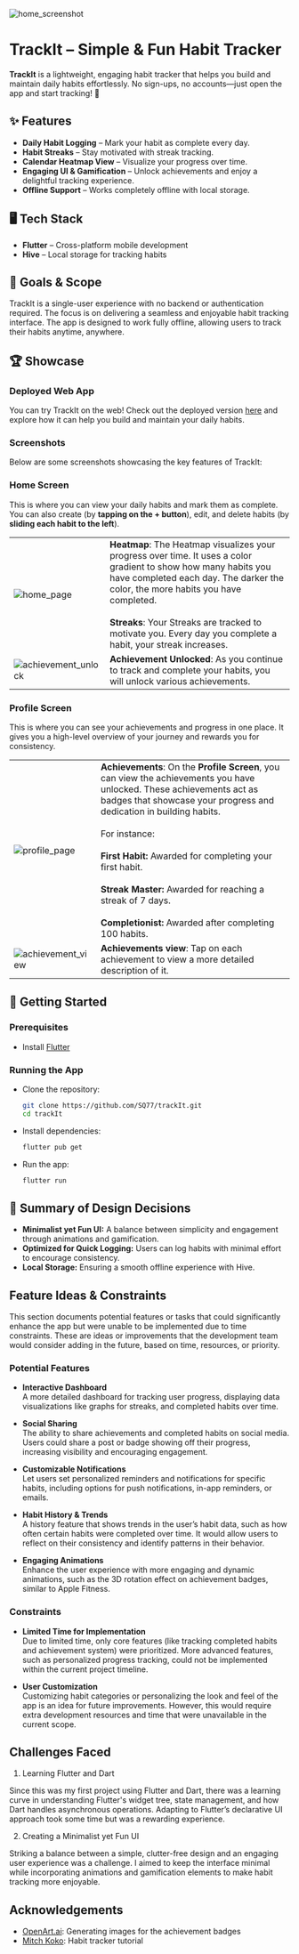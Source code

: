 ![home_screenshot](assets/images/home_page_framed.png)

# TrackIt – Simple & Fun Habit Tracker  

**TrackIt** is a lightweight, engaging habit tracker that helps you build and maintain daily habits effortlessly. No sign-ups, no accounts—just open the app and start tracking! 🚀  

## ✨ Features  
- **Daily Habit Logging** – Mark your habit as complete every day.  
- **Habit Streaks** – Stay motivated with streak tracking.  
- **Calendar Heatmap View** – Visualize your progress over time.  
- **Engaging UI & Gamification** – Unlock achievements and enjoy a delightful tracking experience.
- **Offline Support** – Works completely offline with local storage.  

## 🖥️ Tech Stack  
- **Flutter** – Cross-platform mobile development  
- **Hive** – Local storage for tracking habits

## 🎯 Goals & Scope
TrackIt is a single-user experience with no backend or authentication required. The focus is on delivering a seamless and enjoyable habit tracking interface. The app is designed to work fully offline, allowing users to track their habits anytime, anywhere.

## 🏆 Showcase
### Deployed Web App
You can try TrackIt on the web! Check out the deployed version [here](https://trackit-habittracker.web.app/) and explore how it can help you build and maintain your daily habits.

### Screenshots
Below are some screenshots showcasing the key features of TrackIt:

### Home Screen
This is where you can view your daily habits and mark them as complete. You can also create (by **tapping on the + button**), edit, and delete habits (by **sliding each habit to the left**).

|  |  |
|-------|------|
| ![home_page](assets/images/home_page_framed_bigger.png) | **Heatmap**: The Heatmap visualizes your progress over time. It uses a color gradient to show how many habits you have completed each day. The darker the color, the more habits you have completed. <br><br> **Streaks**: Your Streaks are tracked to motivate you. Every day you complete a habit, your streak increases. |
| ![achievement_unlock](assets/images/achievement_unlocked.png) | **Achievement Unlocked**: As you continue to track and complete your habits, you will unlock various achievements. |

### Profile Screen
This is where you can see your achievements and progress in one place. It gives you a high-level overview of your journey and rewards you for consistency.

|  |  |
|-------|------|
| ![profile_page](assets/images/profile_page_framed.png) | **Achievements**: On the **Profile Screen**, you can view the achievements you have unlocked. These achievements act as badges that showcase your progress and dedication in building habits. <br><br> For instance: <br><br> **First Habit:** Awarded for completing your first habit. <br><br> **Streak Master:** Awarded for reaching a streak of 7 days. <br><br> **Completionist:** Awarded after completing 100 habits. |
| ![achievement_view](assets/images/achievement_view.png) | **Achievements view**: Tap on each achievement to view a more detailed description of it. |


## 🚀 Getting Started  
### Prerequisites  
- Install [Flutter](https://flutter.dev/docs/get-started/install)

### Running the App
- Clone the repository:  
  ```bash  
  git clone https://github.com/SQ77/trackIt.git  
  cd trackIt  
  ```  
- Install dependencies:  
  ```bash  
  flutter pub get  
  ```  
- Run the app:  
  ```bash  
  flutter run  
  ```

## 📜 Summary of Design Decisions  
- **Minimalist yet Fun UI:** A balance between simplicity and engagement through animations and gamification.
- **Optimized for Quick Logging:** Users can log habits with minimal effort to encourage consistency.
- **Local Storage:** Ensuring a smooth offline experience with Hive.


## Feature Ideas & Constraints

This section documents potential features or tasks that could significantly enhance the app but were unable to be implemented due to time constraints. These are ideas or improvements that the development team would consider adding in the future, based on time, resources, or priority.

### Potential Features

- **Interactive Dashboard**  
A more detailed dashboard for tracking user progress, displaying data visualizations like graphs for streaks, and completed habits over time.

- **Social Sharing**  
The ability to share achievements and completed habits on social media. Users could share a post or badge showing off their progress, increasing visibility and encouraging engagement.

- **Customizable Notifications**  
Let users set personalized reminders and notifications for specific habits, including options for push notifications, in-app reminders, or emails.

- **Habit History & Trends**  
A history feature that shows trends in the user’s habit data, such as how often certain habits were completed over time. It would allow users to reflect on their consistency and identify patterns in their behavior.

- **Engaging Animations**  
Enhance the user experience with more engaging and dynamic animations, such as the 3D rotation effect on achievement badges, similar to Apple Fitness.

### Constraints

- **Limited Time for Implementation**  
  Due to limited time, only core features (like tracking completed habits and achievement system) were prioritized. More advanced features, such as personalized progress tracking, could not be implemented within the current project timeline.

- **User Customization**  
  Customizing habit categories or personalizing the look and feel of the app is an idea for future improvements. However, this would require extra development resources and time that were unavailable in the current scope.

## Challenges Faced

1. Learning Flutter and Dart

Since this was my first project using Flutter and Dart, there was a learning curve in understanding Flutter's widget tree, state management, and how Dart handles asynchronous operations. Adapting to Flutter’s declarative UI approach took some time but was a rewarding experience.

2. Creating a Minimalist yet Fun UI

Striking a balance between a simple, clutter-free design and an engaging user experience was a challenge. I aimed to keep the interface minimal while incorporating animations and gamification elements to make habit tracking more enjoyable. 

## Acknowledgements

- [OpenArt.ai](https://openart.ai/home): Generating images for the achievement badges
- [Mitch Koko](https://www.youtube.com/@createdbykoko): Habit tracker tutorial